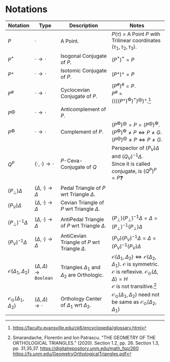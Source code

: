 # Notations

| Notation | Type | Description | Notes |
| --- | --- | --- | --- |
| $P$ | $`\cdot`$ | A Point. | $P(\tau)$ = A Point $P$ with Trilinear coordinates $(\tau_1, \tau_2, \tau_3)$.|
| $`P^*`$ | $`\cdot \to \cdot`$ | Isogonal Conjugate of $P$. | $`(P^*)^* = P`$ |
| $P^+$ | $`\cdot \to \cdot`$ | Isotomic Conjugate of $P$. | $(P^+)^+ = P$ |
| $`P^\#`$ | $`\cdot \to \cdot`$ | Cyclocevian Conjugate of $P$. | $`(P^\#)^\# = P`$. <br> $`P^\#`$ = $`((((P^+)^©)^*)^@)^+`$.[^1] |
| $P^@$ | $`\cdot \to \cdot`$ | Anticomplement of $P$. | | 
| $P^©$ | $`\cdot \to \cdot`$ | Complement of $P$. | $(P^©)^@ = P = (P^@)^©$. <br> $(P^©)^© \neq P \iff P \neq G$. <br> $(P^@)^@ \neq P\iff P \neq G$. |
| $Q^P$ | $`(\cdot , \cdot) \to \cdot`$ | $P$-Ceva-Conjugate of $Q$ | Perspector of $(P_V)\Delta$ and $(Q_V)^{-1}\Delta$. <br> Since it is called conjugate, is $(Q^P)^P = P$❓|
| $(P_\perp)\Delta$ | $`(\Delta , \cdot) \to \Delta`$ | Pedal Triangle of $P$ wrt Triangle $\Delta$. | |
| $(P_V)\Delta$ | $`(\Delta , \cdot) \to \Delta`$ | Cevian Triangle of $P$ wrt Triangle $\Delta$. | |
| $(P_\perp)^{-1}\Delta$ | $`(\Delta , \cdot) \to \Delta`$ | AntiPedal Triangle of $P$ wrt Triangle $\Delta$. | $`(P_\perp)(P_\perp)^{-1}\Delta = \Delta = (P_\perp)^{-1}(P_\perp)\Delta`$ |
| $(P_V)^{-1}\Delta$ | $`(\Delta , \cdot) \to \Delta`$ | AntiCevian Triangle of $P$ wrt Triangle $\Delta$. | $`(P_V)(P_V)^{-1}\Delta = \Delta = (P_V)^{-1}(P_V)\Delta`$ |
| $`\mathcal{O}(\Delta _1, \Delta _2)`$ | $`(\Delta, \Delta) \to \mathtt{Boolean}`$ | Triangles $\Delta _1$ and $\Delta _2$ are Orthologic. | $`\mathcal{O}(\Delta _1, \Delta _2) \iff \mathcal{O}(\Delta _2, \Delta _1)`$. $`\mathcal{O}`$ is symmetric. <br> $`\mathcal{O}`$ is reflexive. $`\mathcal{O}_\odot(\Delta, \Delta) = H`$ <br> $`\mathcal{O}`$ is not transitive.[^2]|
| $`\mathcal{O}_\odot(\Delta _1, \Delta _2)`$ | $`(\Delta , \Delta) \to \cdot`$ | Orthology Center of $\Delta _1$ wrt $\Delta _2$.| $`\mathcal{O}_\odot(\Delta _1, \Delta _2)`$ need not be same as $`\mathcal{O}_\odot(\Delta _2, \Delta _1)`$ |

[^1]: https://faculty.evansville.edu/ck6/encyclopedia/glossary.html
[^2]: Smarandache, Florentin and Ion Patrascu. "THE GEOMETRY OF THE ORTHOLOGICAL TRIANGLES." (2020). Section 1.2, pp. 26. Section 1.3, pp. 31,35,37. https://digitalrepository.unm.edu/math_fsp/260 https://fs.unm.edu/GeometryOrthologicalTriangles.pdf

